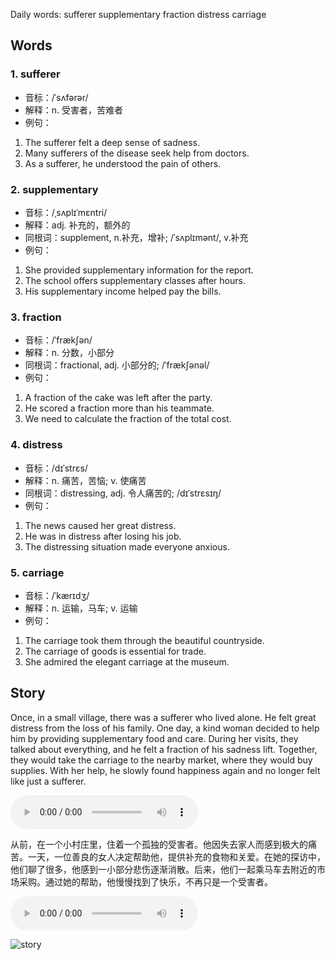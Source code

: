 Daily words: sufferer supplementary fraction distress carriage

## Words
### 1. sufferer
- 音标：/ˈsʌfərər/ <span style="cursor: pointer;" onclick="document.getElementById('audio-player-1').play()"><i class="fas fa-volume-up"></i></span>
<audio id="audio-player-1" src="https://files.dwong.top/words/sufferer.mp3" style="display:none;"></audio>
- 解释：n. 受害者，苦难者
- 例句：
1. The sufferer felt a deep sense of sadness. 
2. Many sufferers of the disease seek help from doctors. 
3. As a sufferer, he understood the pain of others.

### 2. supplementary
- 音标：/ˌsʌplɪˈmɛntri/ <span style="cursor: pointer;" onclick="document.getElementById('audio-player-2').play()"><i class="fas fa-volume-up"></i></span>
<audio id="audio-player-2" src="https://files.dwong.top/words/supplementary.mp3" style="display:none;"></audio>
- 解释：adj. 补充的，额外的
- 同根词：supplement, n.补充，增补; /ˈsʌplɪmənt/, v.补充
- 例句：
1. She provided supplementary information for the report. 
2. The school offers supplementary classes after hours. 
3. His supplementary income helped pay the bills.

### 3. fraction
- 音标：/ˈfrækʃən/ <span style="cursor: pointer;" onclick="document.getElementById('audio-player-3').play()"><i class="fas fa-volume-up"></i></span>
<audio id="audio-player-3" src="https://files.dwong.top/words/fraction.mp3" style="display:none;"></audio>
- 解释：n. 分数，小部分
- 同根词：fractional, adj. 小部分的; /ˈfrækʃənəl/
- 例句：
1. A fraction of the cake was left after the party. 
2. He scored a fraction more than his teammate. 
3. We need to calculate the fraction of the total cost.

### 4. distress
- 音标：/dɪˈstrɛs/ <span style="cursor: pointer;" onclick="document.getElementById('audio-player-4').play()"><i class="fas fa-volume-up"></i></span>
<audio id="audio-player-4" src="https://files.dwong.top/words/distress.mp3" style="display:none;"></audio>
- 解释：n. 痛苦，苦恼; v. 使痛苦
- 同根词：distressing, adj. 令人痛苦的; /dɪˈstrɛsɪŋ/
- 例句：
1. The news caused her great distress. 
2. He was in distress after losing his job. 
3. The distressing situation made everyone anxious.

### 5. carriage
- 音标：/ˈkærɪdʒ/ <span style="cursor: pointer;" onclick="document.getElementById('audio-player-5').play()"><i class="fas fa-volume-up"></i></span>
<audio id="audio-player-5" src="https://files.dwong.top/words/carriage.mp3" style="display:none;"></audio>
- 解释：n. 运输，马车; v. 运输
- 例句：
1. The carriage took them through the beautiful countryside. 
2. The carriage of goods is essential for trade. 
3. She admired the elegant carriage at the museum.

## Story
Once, in a small village, there was a sufferer who lived alone. He felt great distress from the loss of his family. One day, a kind woman decided to help him by providing supplementary food and care. During her visits, they talked about everything, and he felt a fraction of his sadness lift. Together, they would take the carriage to the nearby market, where they would buy supplies. With her help, he slowly found happiness again and no longer felt like just a sufferer.

<audio controls>
  <source src="https://files.dwong.top/story/2024-08-28-english.mp3" type="audio/mpeg">
  你的浏览器不支持音频元素。
</audio>
  

从前，在一个小村庄里，住着一个孤独的受害者。他因失去家人而感到极大的痛苦。一天，一位善良的女人决定帮助他，提供补充的食物和关爱。在她的探访中，他们聊了很多，他感到一小部分悲伤逐渐消散。后来，他们一起乘马车去附近的市场采购。通过她的帮助，他慢慢找到了快乐，不再只是一个受害者。

<audio controls>
  <source src="https://files.dwong.top/story/2024-08-28-chinese.mp3" type="audio/mpeg">
  你的浏览器不支持音频元素。
</audio>
  

![story](https://files.dwong.top/images/2024-08-28.png)

